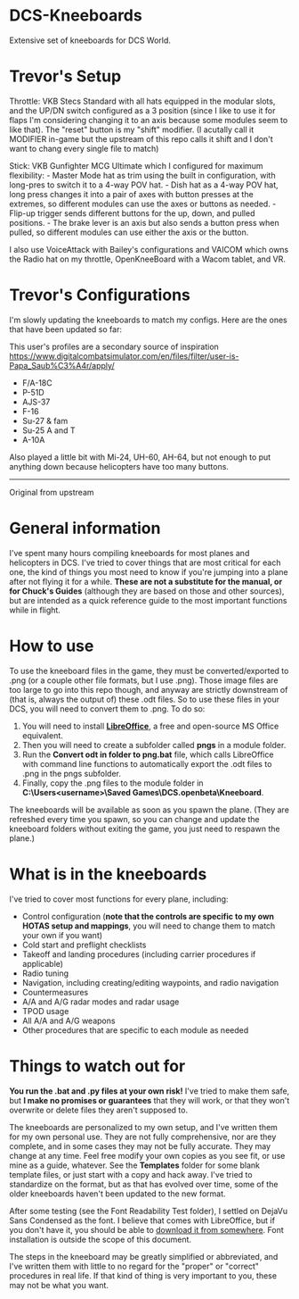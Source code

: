 # DCS-Kneeboards
Extensive set of kneeboards for DCS World.

# Trevor's Setup

Throttle: VKB Stecs Standard with all hats equipped in the modular slots, and the UP/DN switch configured as a 3 position (since I like to use it for flaps I'm considering changing it to an axis because some modules seem to like that). The "reset" button is my "shift" modifier. (I acutally call it MODIFIER in-game but the upstream of this repo calls it shift and I don't want to chang every single file to match)

Stick: VKB Gunfighter MCG Ultimate which I configured for maximum flexibility: 
	- Master Mode hat as trim using the built in configuration, with long-pres to switch it to a 4-way POV hat. 
	- Dish hat as a 4-way POV hat, long press changes it into a pair of axes with button presses at the extremes, so different modules can use the axes or buttons as needed. 
	- Flip-up trigger sends different buttons for the up, down, and pulled positions. 
	- The brake lever is an axis but also sends a button press when pulled, so different modules can use either the axis or the button. 

I also use VoiceAttack with Bailey's configurations and VAICOM which owns the Radio hat on my throttle, OpenKneeBoard with a Wacom tablet, and VR.

# Trevor's Configurations

I'm slowly updating the kneeboards to match my configs. Here are the ones that have been updated so far:

This user's profiles are a secondary source of inspiration https://www.digitalcombatsimulator.com/en/files/filter/user-is-Papa_Saub%C3%A4r/apply/

- F/A-18C
- P-51D
- AJS-37
- F-16
- Su-27 & fam
- Su-25 A and T
- A-10A

Also played a little bit with Mi-24, UH-60, AH-64, but not enough to put anything down because helicopters have too many buttons.

-----

Original from upstream

# General information
I've spent many hours compiling kneeboards for most planes and helicopters in DCS.  I've tried to cover things that are most critical for each one, the kind of things you most need to know if you're jumping into a plane after not flying it for a while.  **These are not a substitute for the manual, or for Chuck's Guides** (although they are based on those and other sources), but are intended as a quick reference guide to the most important functions while in flight.

# How to use
To use the kneeboard files in the game, they must be converted/exported to .png (or a couple other file formats, but I use .png).  Those image files are too large to go into this repo though, and anyway are strictly downstream of (that is, always the output of) these .odt files.  So to use these files in your DCS, you will need to convert them to .png.  To do so:

1. You will need to install **[LibreOffice](https://www.libreoffice.org/)**, a free and open-source MS Office equivalent.
2. Then you will need to create a subfolder called **pngs** in a module folder.
3. Run the **Convert odt in folder to png.bat** file, which calls LibreOffice with command line functions to automatically export the .odt files to .png in the pngs subfolder.
4. Finally, copy the .png files to the module folder in **C:\Users\<username>\Saved Games\DCS.openbeta\Kneeboard**.

The kneeboards will be available as soon as you spawn the plane.  (They are refreshed every time you spawn, so you can change and update the kneeboard folders without exiting the game, you just need to respawn the plane.)

# What is in the kneeboards
I've tried to cover most functions for every plane, including:
* Control configuration (**note that the controls are specific to my own HOTAS setup and mappings**, you will need to change them to match your own if you want)
* Cold start and preflight checklists
* Takeoff and landing procedures (including carrier procedures if applicable)
* Radio tuning
* Navigation, including creating/editing waypoints, and radio navigation
* Countermeasures
* A/A and A/G radar modes and radar usage
* TPOD usage
* All A/A and A/G weapons
* Other procedures that are specific to each module as needed

# Things to watch out for
**You run the .bat and .py files at your own risk!**  I've tried to make them safe, but **I make no promises or guarantees** that they will work, or that they won't overwrite or delete files they aren't supposed to.

The kneeboards are personalized to my own setup, and I've written them for my own personal use.  They are not fully comprehensive, nor are they complete, and in some cases they may not be fully accurate.  They may change at any time.  Feel free modify your own copies as you see fit, or use mine as a guide, whatever.  See the **Templates** folder for some blank template files, or just start with a copy and hack away.  I've tried to standardize on the format, but as that has evolved over time, some of the older kneeboards haven't been updated to the new format.

After some testing (see the Font Readability Test folder), I settled on DejaVu Sans Condensed as the font.  I believe that comes with LibreOffice, but if you don't have it, you should be able to [download it from somewhere](https://www.google.com/search?hl=en&q=dejavu%20sans%20condensed).  Font installation is outside the scope of this document.

The steps in the kneeboard may be greatly simplified or abbreviated, and I've written them with little to no regard for the "proper" or "correct" procedures in real life.  If that kind of thing is very important to you, these may not be what you want.
